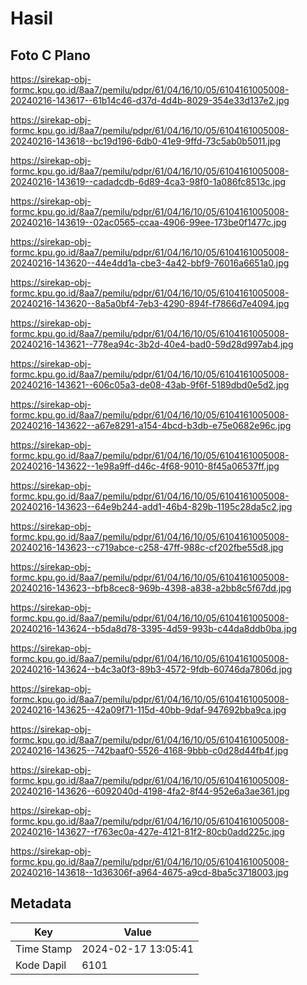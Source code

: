 # Hasil

## Foto C Plano

https://sirekap-obj-formc.kpu.go.id/8aa7/pemilu/pdpr/61/04/16/10/05/6104161005008-20240216-143617--61b14c46-d37d-4d4b-8029-354e33d137e2.jpg

https://sirekap-obj-formc.kpu.go.id/8aa7/pemilu/pdpr/61/04/16/10/05/6104161005008-20240216-143618--bc19d196-6db0-41e9-9ffd-73c5ab0b5011.jpg

https://sirekap-obj-formc.kpu.go.id/8aa7/pemilu/pdpr/61/04/16/10/05/6104161005008-20240216-143619--cadadcdb-6d89-4ca3-98f0-1a086fc8513c.jpg

https://sirekap-obj-formc.kpu.go.id/8aa7/pemilu/pdpr/61/04/16/10/05/6104161005008-20240216-143619--02ac0565-ccaa-4906-99ee-173be0f1477c.jpg

https://sirekap-obj-formc.kpu.go.id/8aa7/pemilu/pdpr/61/04/16/10/05/6104161005008-20240216-143620--44e4dd1a-cbe3-4a42-bbf9-76016a6651a0.jpg

https://sirekap-obj-formc.kpu.go.id/8aa7/pemilu/pdpr/61/04/16/10/05/6104161005008-20240216-143620--8a5a0bf4-7eb3-4290-894f-f7866d7e4094.jpg

https://sirekap-obj-formc.kpu.go.id/8aa7/pemilu/pdpr/61/04/16/10/05/6104161005008-20240216-143621--778ea94c-3b2d-40e4-bad0-59d28d997ab4.jpg

https://sirekap-obj-formc.kpu.go.id/8aa7/pemilu/pdpr/61/04/16/10/05/6104161005008-20240216-143621--606c05a3-de08-43ab-9f6f-5189dbd0e5d2.jpg

https://sirekap-obj-formc.kpu.go.id/8aa7/pemilu/pdpr/61/04/16/10/05/6104161005008-20240216-143622--a67e8291-a154-4bcd-b3db-e75e0682e96c.jpg

https://sirekap-obj-formc.kpu.go.id/8aa7/pemilu/pdpr/61/04/16/10/05/6104161005008-20240216-143622--1e98a9ff-d46c-4f68-9010-8f45a06537ff.jpg

https://sirekap-obj-formc.kpu.go.id/8aa7/pemilu/pdpr/61/04/16/10/05/6104161005008-20240216-143623--64e9b244-add1-46b4-829b-1195c28da5c2.jpg

https://sirekap-obj-formc.kpu.go.id/8aa7/pemilu/pdpr/61/04/16/10/05/6104161005008-20240216-143623--c719abce-c258-47ff-988c-cf202fbe55d8.jpg

https://sirekap-obj-formc.kpu.go.id/8aa7/pemilu/pdpr/61/04/16/10/05/6104161005008-20240216-143623--bfb8cec8-969b-4398-a838-a2bb8c5f67dd.jpg

https://sirekap-obj-formc.kpu.go.id/8aa7/pemilu/pdpr/61/04/16/10/05/6104161005008-20240216-143624--b5da8d78-3395-4d59-993b-c44da8ddb0ba.jpg

https://sirekap-obj-formc.kpu.go.id/8aa7/pemilu/pdpr/61/04/16/10/05/6104161005008-20240216-143624--b4c3a0f3-89b3-4572-9fdb-60746da7806d.jpg

https://sirekap-obj-formc.kpu.go.id/8aa7/pemilu/pdpr/61/04/16/10/05/6104161005008-20240216-143625--42a09f71-115d-40bb-9daf-947692bba9ca.jpg

https://sirekap-obj-formc.kpu.go.id/8aa7/pemilu/pdpr/61/04/16/10/05/6104161005008-20240216-143625--742baaf0-5526-4168-9bbb-c0d28d44fb4f.jpg

https://sirekap-obj-formc.kpu.go.id/8aa7/pemilu/pdpr/61/04/16/10/05/6104161005008-20240216-143626--6092040d-4198-4fa2-8f44-952e6a3ae361.jpg

https://sirekap-obj-formc.kpu.go.id/8aa7/pemilu/pdpr/61/04/16/10/05/6104161005008-20240216-143627--f763ec0a-427e-4121-81f2-80cb0add225c.jpg

https://sirekap-obj-formc.kpu.go.id/8aa7/pemilu/pdpr/61/04/16/10/05/6104161005008-20240216-143618--1d36306f-a964-4675-a9cd-8ba5c3718003.jpg


## Metadata

| Key        | Value               |
| ---------- | ------------------- |
| Time Stamp | 2024-02-17 13:05:41 |
| Kode Dapil | 6101                |



